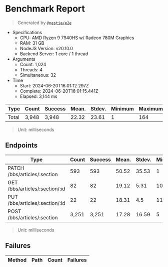 # Benchmark Report
> Generated by [`@nestia/e2e`](https://github.com/samchon/nestia)

  - Specifications
    - CPU: AMD Ryzen 9 7940HS w/ Radeon 780M Graphics     
    - RAM: 31 GB
    - NodeJS Version: v20.10.0
    - Backend Server: 1 core / 1 thread
  - Arguments
    - Count: 1,024
    - Threads: 4
    - Simultaneous: 32
  - Time
    - Start: 2024-06-20T16:01:12.297Z
    - Complete: 2024-06-20T16:01:15.441Z
    - Elapsed: 3,144 ms

Type | Count | Success | Mean. | Stdev. | Minimum | Maximum
----|----|----|----|----|----|----
Total | 3,948 | 3,948 | 22.32 | 23.61 | 1 | 164

> Unit: milliseconds

## Endpoints
Type | Count | Success | Mean. | Stdev. | Minimum | Maximum
----|----|----|----|----|----|----
PATCH /bbs/articles/:section | 593 | 593 | 50.52 | 35.53 | 1 | 164
GET /bbs/articles/:section/:id | 82 | 82 | 19.12 | 5.31 | 10 | 41
PUT /bbs/articles/:section/:id | 22 | 22 | 18.31 | 4.5 | 11 | 29
POST /bbs/articles/:section | 3,251 | 3,251 | 17.28 | 16.59 | 5 | 161

> Unit: milliseconds

## Failures
Method | Path | Count | Failures
-------|------|-------|----------